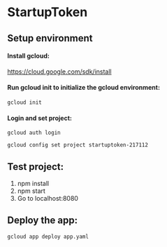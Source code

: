 # StartupToken
## Setup environment
#### Install gcloud: 
https://cloud.google.com/sdk/install
#### Run gcloud init to initialize the gcloud environment:
```
gcloud init
```
#### Login and set project:
```
gcloud auth login
```
```
gcloud config set project startuptoken-217112
```

## Test project:
1. npm install 
2. npm start
3. Go to localhost:8080

## Deploy the app:
```
gcloud app deploy app.yaml
```

